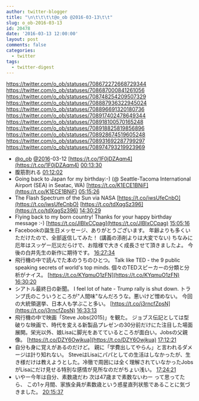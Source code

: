 ```yaml
---
author: twitter-blogger
title: "\n\t\t\t\t@o_ob @2016-03-13\t\t"
slug: o_ob-2016-03-13
id: 20478
date: '2016-03-13 12:00:00'
layout: post
comments: false
categories:
  - twitter
tags:
  - twitter-digest
---
```


https://twitter.com/o_ob/statuses/708672272668729344 https://twitter.com/o_ob/statuses/708687000841261056 https://twitter.com/o_ob/statuses/708748254209507329 https://twitter.com/o_ob/statuses/708887936322945024 https://twitter.com/o_ob/statuses/708896691320180736 https://twitter.com/o_ob/statuses/708917402478649344 https://twitter.com/o_ob/statuses/708918100570165248 https://twitter.com/o_ob/statuses/708918825819856896 https://twitter.com/o_ob/statuses/708928674519605248 https://twitter.com/o_ob/statuses/708931692287799297 https://twitter.com/o_ob/statuses/708974793219923969  

*   [@o_ob](https://twitter.com/o_ob) [@2016](https://twitter.com/2016)-03-12 [https://t.co/1F0jDZAqm4](https://t.co/1F0jDZAqm4) [00:13:30](https://twitter.com/o_ob/statuses/708672272668729344)
*   腹筋割れる [01:12:02](https://twitter.com/o_ob/statuses/708687000841261056)
*   Going back to Japan for my birthday:-) (@ Seattle-Tacoma International Airport (SEA) in Seatac, WA) [https://t.co/K1ECE1BNiF](https://t.co/K1ECE1BNiF) [05:15:26](https://twitter.com/o_ob/statuses/708748254209507329)
*   The Flash Spectrum of the Sun via NASA [https://t.co/iwsUfeCnbO](https://t.co/iwsUfeCnbO) [https://t.co/tdXqgSz396](https://t.co/tdXqgSz396) [14:30:29](https://twitter.com/o_ob/statuses/708887936322945024)
*   Flying back to my born country! Thanks for your happy birthday message :-) [https://t.co/JIBIxCCpag](https://t.co/JIBIxCCpag) [15:05:16](https://twitter.com/o_ob/statuses/708896691320180736)
*   Facebookの誕生日メッセージ、ありがとうございます。 年齢よりも多くいただけたので、全部返信してみた！ (講義の添削よりは大変でない) ちなみに厄年はスッゲー厄災だらけで、お陰様で大きく成長させて頂きましたよ。 今後の白井先生の新作に期待です。 [16:27:34](https://twitter.com/o_ob/statuses/708917402478649344)
*   飛行機の中で読んでた本のうちのひとつ。 Talk like TED - the 9 public speaking secrets of world's top minds. 個々のTEDスピーカーの分類と分析がナイス。 [https://t.co/KYqmuO1zFN](https://t.co/KYqmuO1zFN) [16:30:20](https://twitter.com/o_ob/statuses/708918100570165248)
*   シアトル最終日の新聞。 I feel lot of hate - Trump rally is shut down. トランプ氏のこういうところが"人間味"なんだろうな。悪いけど憎めない。 今回の大統領選挙、日本人も学ぶこと多い。 [https://t.co/j3rncfZpsN](https://t.co/j3rncfZpsN) [16:33:13](https://twitter.com/o_ob/statuses/708918825819856896)
*   飛行機の中で映画「Steve Jobs(2015)」を観た。 ジョブス伝記としては型破りな映画で、時代を変える新製品プレゼンの30分前だけにた注目した場面展開。栄光以外、娘Lisaに脚光をあてているところが面白い。Jobsの父親像。 [https://t.co/DZY6Owjkua](https://t.co/DZY6Owjkua) [17:12:21](https://twitter.com/o_ob/statuses/708928674519605248)
*   自分も身に覚えがあるのだけど。 親に「学費出してやらん」と言われるダメージは計り知れない。 SteveはLisaにパパとしての生活はしなかったが、生き様だけは教えようとした。冷徹で周囲には全く理解されていなかったJobsがLisaにだけ見せる特別な感情が見所なのだがちょい浅い。 [17:24:21](https://twitter.com/o_ob/statuses/708931692287799297)
*   いやー今年は自分、素数歳だわ 次は47歳まで素数ないわー って思ってたら、 この1ヶ月間、家族全員が素数歳という惑星直列状態であることに気づきました。 [20:15:37](https://twitter.com/o_ob/statuses/708974793219923969)